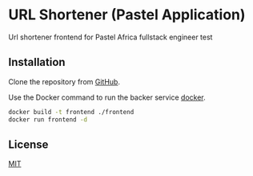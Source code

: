 # URL Shortener (Pastel Application)

Url shortener frontend for Pastel Africa fullstack engineer test

## Installation

Clone the repository from [GitHub](https://github.com/Wuningson/pastelafrica.git).

Use the Docker command to run the backer service [docker](https://www.docker.com/).

```bash
docker build -t frontend ./frontend
docker run frontend -d
```

## License

[MIT](https://choosealicense.com/licenses/mit/)
